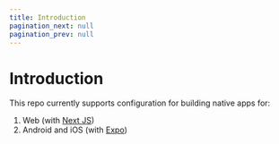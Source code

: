 ```yaml
---
title: Introduction
pagination_next: null
pagination_prev: null
---
```


# Introduction

This repo currently supports configuration for building native apps for:

1. Web (with [Next JS](./next/README.md))
2. Android and iOS (with [Expo](./expo/README.md))
